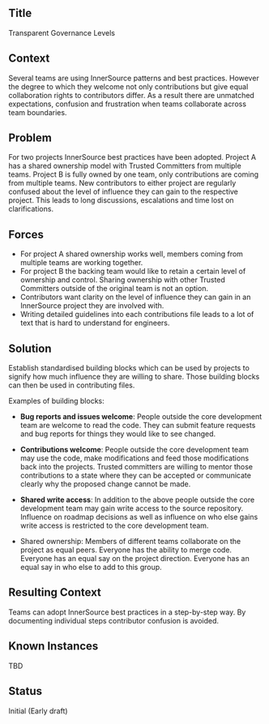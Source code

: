 ## Title

Transparent Governance Levels

## Context

Several teams are using InnerSource patterns and best practices. However the
degree to which they welcome not only contributions but give equal collaboration
rights to contributors differ. As a result there are unmatched expectations,
confusion and frustration when teams collaborate across team boundaries.

## Problem

For two projects InnerSource best practices have been adopted. Project A
has a shared ownership model with Trusted Committers from multiple teams.
Project B is fully owned by one team, only contributions are coming from
multiple teams. New contributors to either project are regularly confused about
the level of influence they can gain to the respective project. This leads to
long discussions, escalations and time lost on clarifications.

## Forces

- For project A shared ownership works well, members coming from multiple teams
  are working together.
- For project B the backing team would like to retain a certain level of
  ownership and control. Sharing ownership with other Trusted Committers outside
  of the original team is not an option.
- Contributors want clarity on the level of influence they can gain in an
  InnerSource project they are involved with.
- Writing detailed guidelines into each contributions file leads to a lot of
  text that is hard to understand for engineers.

## Solution

Establish standardised building blocks which can be used by projects to signify
how much influence they are willing to share. Those building blocks can then be
used in contributing files.

Examples of building blocks:

* **Bug reports and issues welcome**: People outside the core development team are
  welcome to read the code. They can submit feature requests and bug reports for
  things they would like to see changed.

* **Contributions welcome**: People outside the core development team may use the
  code, make modifications and feed those modifications back into the projects.
  Trusted committers are willing to mentor those contributions to a state where
  they can be accepted or communicate clearly why the proposed change cannot be
  made.

* **Shared write access**: In addition to the above people outside the core
  development team may gain write access to the source repository. Influence on
  roadmap decisions as well as influence on who else gains write access is
  restricted to the core development team.

* Shared ownership: Members of different teams collaborate on the project as
  equal peers. Everyone has the ability to merge code. Everyone has an equal say
  on the project direction. Everyone has an equal say in who else to add to this
  group.

## Resulting Context

Teams can adopt InnerSource best practices in a step-by-step way. By documenting
individual steps contributor confusion is avoided.

## Known Instances

TBD

## Status

Initial (Early draft)
